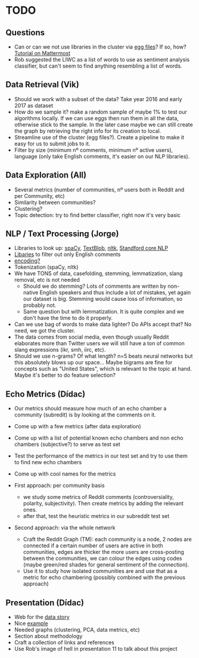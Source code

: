 # TODO

## Questions

- Can or can we not use libraries in the cluster via [egg files](https://stackoverflow.com/questions/2026395/how-to-create-python-egg-file)? If so, how? [Tutorial on Mattermost](https://mrtopf.de/en/a-small-introduction-to-python-eggs/)
- Rob suggested the LIWC as a list of words to use as sentiment analysis classifier, but can't seem to find anything resembling a list of words.

## Data Retrieval (Vik)

- Should we work with a subset of the data? Take year 2016 and early 2017 as dataset
- How do we sample it? make a random sample of maybe 1% to test our algorithms locally. If we can use eggs then run them in all the data, otherwise stick to the sample. In the later case maybe we can still create the graph by retrieving the right info for its creation to local.
- Streamline use of the cluster (egg files?). Create a pipeline to make it easy for us to submit jobs to it.
- Filter by size (minimum nº comments, minimum nº active users), language (only take English comments, it's easier on our NLP libraries).

## Data Exploration (All)

- Several metrics (number of communities, nº users both in Reddit and per Community, etc)
- Similarity between communities?
- Clustering?
- Topic detection: try to find better classifier, right now it's very basic

## NLP / Text Processing (Jorge)

- Libraries to look up: [spaCy](https://spacy.io/), [TextBlob](https://textblob.readthedocs.io/en/dev/), [nltk](https://www.nltk.org/), [Standford core NLP](https://stanfordnlp.github.io/CoreNLP/)
- [Libaries](https://github.com/shuyo/language-detection) to filter out only English comments
- [encoding?](https://www.reddit.com/r/redditdev/comments/178mk1/praw_encoding_question/)
- Tokenization (spaCy, nltk)
- We have TONS of data, casefolding, stemming, lemmatization, slang removal, etc is not needed
  - Should we do stemming? Lots of comments are written by non-native English speakers and thus include a lot of mistakes, yet again our dataset is big. Stemming would cause loss of information, so probably not.
  - Same question but with lemmatization. It is quite complex and we don't have the time to do it properly.
- Can we use bag of words to make data lighter? Do APIs accept that? No need, we got the cluster.
- The data comes from social media, even though usually Reddit elaborates more than Twitter users we will still have a ton of common slang expressions (ikr, smh, iirc, etc).
- Should we use n-grams? Of what length? n=5 beats neural networks but this absolutely blows up our space... Maybe bigrams are fine for concepts such as "United States", which is relevant to the topic at hand. Maybe it's better to do feature selection?

## Echo Metrics (Dídac)

- Our metrics should measure how much of an echo chamber a community (subredit) is by looking at the comments on it.
- Come up with a few metrics (after data exploration)
- Come up with a list of potential known echo chambers and non echo chambers (subjective?) to serve as test set
- Test the performance of the metrics in our test set and try to use them to find new echo chambers
- Come up with cool names for the metrics

- First approach: per community basis
  - we study some metrics of Reddit comments (controversiality, polarity, subjectivity). Then create metrics by adding the relevant ones.
  - after that, test the heuristic metrics in our subreddit test set

- Second approach: via the whole network
  - Craft the Reddit Graph (TM): each community is a node, 2 nodes are connected if a certain number of users are active in both communities, edges are thicker the more users are cross-posting between the communities, we can colour the edges using codes (maybe green/red shades for general sentiment of the connection).
  - Use it to study how isolated communities are and use that as a metric for echo chambering (possibly combined with the previous approach)



## Presentation (Dídac)

- Web for the [data story](https://project-echo-chamber.github.io/)
- Nice [example](https://dlab.epfl.ch/2017-08-30-of-sheep-and-beer/)
- Needed graphs (clustering, PCA, data metrics, etc)
- Section about methodology
- Craft a collection of links and references
- Use Rob's image of hell in presentation 11 to talk about this project
